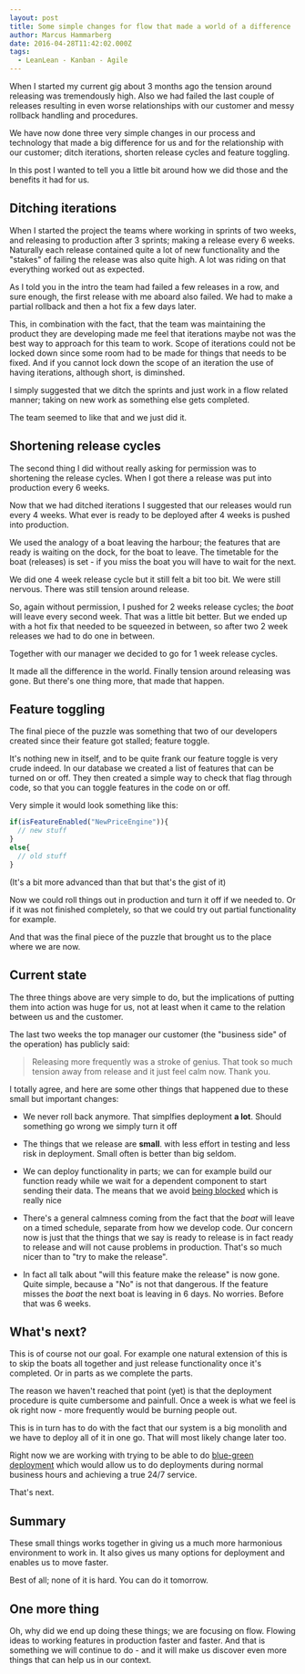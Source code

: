 ```yaml
---
layout: post
title: Some simple changes for flow that made a world of a difference
author: Marcus Hammarberg
date: 2016-04-28T11:42:02.000Z
tags:
  - LeanLean - Kanban - Agile
---
```


When I started my current gig about 3 months ago the tension around releasing was tremendously high. Also we had failed the last couple of releases resulting in even worse relationships with our customer and messy rollback handling and procedures.

We have now done three very simple changes in our process and technology that made a big difference for us and for the relationship with our customer; ditch iterations, shorten release cycles and feature toggling.

In this post I wanted to tell you a little bit around how we did those and the benefits it had for us.

<!-- excerpt-end -->

## Ditching iterations

When I started the project the teams where working in sprints of two weeks, and releasing to production after 3 sprints; making a release every 6 weeks. Naturally each release contained quite a lot of new functionality and the "stakes" of failing the release was also quite high. A lot was riding on that everything worked out as expected.

As I told you in the intro the team had failed a few releases in a row, and sure enough, the first release with me aboard also failed. We had to make a partial rollback and then a hot fix a few days later.

This, in combination with the fact, that the team was maintaining the product they are developing made me feel that iterations maybe not was the best way to approach for this team to work. Scope of iterations could not be locked down since some room had to be made for things that needs to be fixed. And if you cannot lock down the scope of an iteration the use of having iterations, although short, is diminshed.

I simply suggested that we ditch the sprints and just work in a flow related manner; taking on new work as something else gets completed.

The team seemed to like that and we just did it.

## Shortening release cycles

The second thing I did without really asking for permission was to shortening the release cycles. When I got there a release was put into production every 6 weeks.

Now that we had ditched iterations I suggested that our releases would run every 4 weeks. What ever is ready to be deployed after 4 weeks is pushed into production.

We used the analogy of a boat leaving the harbour; the features that are ready is waiting on the dock, for the boat to leave. The timetable for the boat (releases) is set - if you miss the boat you will have to wait for the next.

We did one 4 week release cycle but it still felt a bit too bit. We were still nervous. There was still tension around release.

So, again without permission, I pushed for 2 weeks release cycles; the *boat* will leave every second week. That was a little bit better. But we ended up with a hot fix that needed to be squeezed in between, so after two 2 week releases we had to do one in between.

Together with our manager we decided to go for 1 week release cycles.

It made all the difference in the world. Finally tension around releasing was gone. But there's one thing more, that made that happen.

## Feature toggling

The final piece of the puzzle was something that two of our developers created since their feature got stalled; feature toggle.

It's nothing new in itself, and to be quite frank our feature toggle is very crude indeed. In our database we created a list of features that can be turned on or off. They then created a simple way to check that flag through code, so that you can toggle features in the code on or off.

Very simple it would look something like this:

```javascript
if(isFeatureEnabled("NewPriceEngine")){
  // new stuff
}
else{
  // old stuff
}
```

(It's a bit more advanced than that but that's the gist of it)

Now we could roll things out in production and turn it off if we needed to. Or if it was not finished completely, so that we could try out partial functionality for example.

And that was the final piece of the puzzle that brought us to the place where we are now.

## Current state

The three things above are very simple to do, but the implications of putting them into action was huge for us, not at least when it came to the relation between us and the customer.

The last two weeks the top manager our customer (the "business side" of the operation) has publicly said:

> Releasing more frequently was a stroke of genius. That took so much tension away from release and it just feel calm now. Thank you.

I totally agree, and here are some other things that happened due to these small but important changes:

* We never roll back anymore. That simplfies deployment **a lot**. Should something go wrong we simply turn it off

* The things that we release are **small**. with less effort in testing and less risk in deployment. Small often is better than big seldom.

* We can deploy functionality in parts; we can for example build our function ready while we wait for a dependent component to start sending their data. The means that we avoid [being blocked](http://butunclebob.com/ArticleS.UncleBob.ThePrimeDirectiveOfAgileDevelopment) which is really nice

* There's a general calmness coming from the fact that the *boat* will leave on a timed schedule, separate from how we develop code. Our concern now is just that the things that we say is ready to release is in fact ready to release and will not cause problems in production. That's so much nicer than to "try to make the release".

* In fact all talk about "will this feature make the release" is now gone. Quite simple, because a "No" is not that dangerous. If the feature misses the *boat* the next boat is leaving in 6 days. No worries. Before that was 6 weeks.

## What's next?

This is of course not our goal. For example one natural extension of this is to skip the boats all together and just release functionality once it's completed. Or in parts as we complete the parts.

The reason we haven't reached that point (yet) is that the deployment procedure is quite cumbersome and painfull. Once a week is what we feel is ok right now - more frequently would be burning people out.

This is in turn has to do with the fact that our system is a big monolith and we have to deploy all of it in one go. That will most likely change later too.

Right now we are working with trying to be able to do [blue-green deployment](http://martinfowler.com/bliki/BlueGreenDeployment.html) which would allow us to do deployments during normal business hours and achieving a true 24/7 service.

That's next.

## Summary

These small things works together in giving us a much more harmonious environment to work in. It also gives us many options for deployment and enables us to move faster.

Best of all; none of it is hard. You can do it tomorrow.

## One more thing

Oh, why did we end up doing these things; we are focusing on flow. Flowing ideas to working features in production faster and faster. And that is something we will continue to do - and it will make us discover even more things that can help us in our context.
